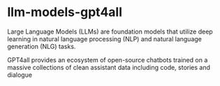 # llm-models-gpt4all
Large Language Models (LLMs) are foundation models that utilize deep learning in natural language processing (NLP) and natural language generation (NLG) tasks.

GPT4all provides an ecosystem of open-source chatbots trained on a massive collections of clean assistant data including code, stories and dialogue

